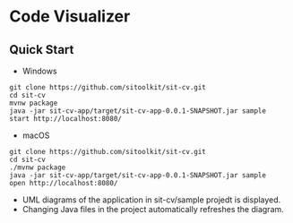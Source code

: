 # Code Visualizer

## Quick Start

* Windows

```
git clone https://github.com/sitoolkit/sit-cv.git
cd sit-cv
mvnw package
java -jar sit-cv-app/target/sit-cv-app-0.0.1-SNAPSHOT.jar sample
start http://localhost:8080/
```

* macOS

```
git clone https://github.com/sitoolkit/sit-cv.git
cd sit-cv
./mvnw package
java -jar sit-cv-app/target/sit-cv-app-0.0.1-SNAPSHOT.jar sample
open http://localhost:8080/
```

* UML diagrams of the application in sit-cv/sample projedt is displayed.
* Changing Java files in the project automatically refreshes the diagram.

